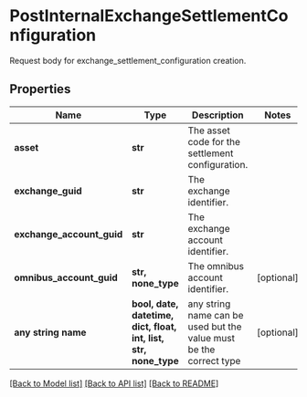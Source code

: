 # PostInternalExchangeSettlementConfiguration

Request body for exchange_settlement_configuration creation.

## Properties
Name | Type | Description | Notes
------------ | ------------- | ------------- | -------------
**asset** | **str** | The asset code for the settlement configuration. | 
**exchange_guid** | **str** | The exchange identifier. | 
**exchange_account_guid** | **str** | The exchange account identifier. | 
**omnibus_account_guid** | **str, none_type** | The omnibus account identifier. | [optional] 
**any string name** | **bool, date, datetime, dict, float, int, list, str, none_type** | any string name can be used but the value must be the correct type | [optional]

[[Back to Model list]](../README.md#documentation-for-models) [[Back to API list]](../README.md#documentation-for-api-endpoints) [[Back to README]](../README.md)


